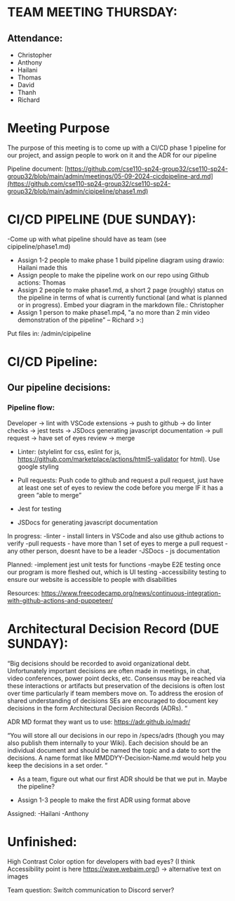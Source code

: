 # TEAM MEETING THURSDAY:

## Attendance:
- Christopher
- Anthony
- Hailani
- Thomas
- David
- Thanh
- Richard

# Meeting Purpose

The purpose of this meeting is to come up with a CI/CD phase 1 pipeline for our project, and assign people to work on it and the ADR for our pipeline

Pipeline document: [https://github.com/cse110-sp24-group32/cse110-sp24-group32/blob/main/admin/meetings/05-09-2024-cicdpipeline-ard.md](https://github.com/cse110-sp24-group32/cse110-sp24-group32/blob/main/admin/cipipeline/phase1.md)

# CI/CD PIPELINE (DUE SUNDAY):

-Come up with what pipeline should have as team (see cipipeline/phase1.md)

- Assign 1-2 people to make phase 1 build pipeline diagram using drawio: Hailani made this
- Assign people to make the pipeline work on our repo using Github actions: Thomas 
- Assign 2 people to make phase1.md, a short 2 page (roughly) 
status on the pipeline in terms of what is currently functional
(and what is planned or in progress). Embed your diagram in the 
markdown file.: Christopher
- Assign 1 person to make phase1.mp4, "a no more than 2 min video demonstration of the pipeline" – Richard >:)

Put files in: /admin/cipipeline


# CI/CD Pipeline:

## Our pipeline decisions: 

### Pipeline flow: 
Developer -> lint with VSCode extensions -> push to github -> do linter checks -> jest tests -> JSDocs generating javascript documentation -> pull request -> have set of eyes review -> merge

- Linter: (stylelint for css, eslint for js, https://github.com/marketplace/actions/html5-validator for html). Use google styling

- Pull requests: Push code to github and request a pull request, just have at least one set of eyes to review the code before you merge IF it has a green “able to merge”

- Jest for testing 

- JSDocs for generating javascript documentation

In progress:
-linter - install linters in VSCode and also use github actions to verify
-pull requests - have more than 1 set of eyes to merge a pull request - any other person, doesnt have to be a leader
-JSDocs - js documentation

Planned:
-implement jest unit tests for functions
-maybe E2E testing once our program is more fleshed out, which is UI testing
-accessibility testing to ensure our website is accessible to people with disabilities

Resources:
https://www.freecodecamp.org/news/continuous-integration-with-github-actions-and-puppeteer/

# Architectural Decision Record (DUE SUNDAY):

“Big decisions should be recorded to avoid organizational debt.  Unfortunately important decisions are often made in meetings, in chat, video conferences, power point decks, etc.  Consensus may be reached via these interactions or artifacts but preservation of the decisions is often lost over time particularly if team members move on.  To address the erosion of shared understanding of decisions SEs are encouraged to document key decisions in the form Architectural Decision Records (ADRs). “

ADR MD format they want us to use: https://adr.github.io/madr/

“You will store all our decisions in our repo in /specs/adrs (though you may also publish them internally to your Wiki).  Each decision should be an individual document and should be named the topic and a date to sort the decisions.  A name format like MMDDYY-Decision-Name.md would help you keep the decisions in a set order. “

- As a team, figure out what our first ADR should be that we put in. Maybe the pipeline?

- Assign 1-3 people to make the first ADR using format above


Assigned:
-Hailani
-Anthony

# Unfinished:

High Contrast Color option for developers with bad eyes? (I think Accessibility point is here https://wave.webaim.org/) -> alternative text on images

Team question: Switch communication to Discord server?

